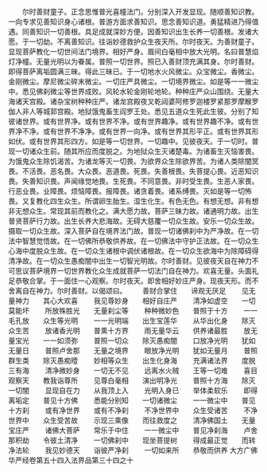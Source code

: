 <!-- { "loadSidebar": true } -->
　　尔时善财童子。正念思惟普光喜幢法门。分别深入开发显现。随顺善知识教。一向专求见善知识身心诸根。普游方面求善知识。思念善知识道。勇猛精进乃得值遇。同善知识一切善根。具足成就深妙方便。因善知识出生长养一切善根。发诸大愿。于一切劫。不离善知识。往诣妙德救护众生夜天所。尔时夜天。为善财童子。显现菩萨教化一切世间法门境界。相好严身。眉间白毫相中放大光明。名曰普慧焰灯净幢。无量光明以为眷属。普照一切世界。照已入善财顶充满其身。尔时善财。即得菩萨离垢圆满三昧。得此三昧已。于一切地水火风微尘。众宝微尘。香微尘。金刚微尘。摩尼微尘碎末微尘。一切庄严具微尘。一切境界微尘。如是等一一微尘中。悉见佛刹微尘等世界成败。风轮水轮金刚轮地轮。种种庄严众山围绕。无量大海诸天宫殿。诸杂宝树种种庄严。诸龙宫殿夜叉乾闼婆阿修罗迦楼罗紧那罗摩睺罗伽人非人等城郭宫殿。地狱饿鬼畜生阎罗王处。悉见五道众生死此生彼。分别了知彼诸世界。或有世界净。或有世界不净。或有世界趣净。或有世界趣不净。或有世界净不净。或有世界不净净。或有世界一向净。或有世界其形平正。或有世界其形如伏。或有世界其形四方。如是等一切世界。一切趣中。见彼夜天。于一切时。普现一切诸众生前。随其所应而度脱之。为地狱众生灭诸楚毒。为诸畜生灭恼害畏。为饿鬼众生除饥渴苦。为诸龙等灭一切畏。为欲界众生除欲界苦。为诸人类除闇冥畏。不活畏。恶名畏。大众畏。恶道畏。死畏。失善根畏。失菩提心畏。近恶知识畏。失善知识畏。声闻缘觉地畏。生死畏。不同意畏。非时受生畏。生恶人家畏。行恶业畏。业障畏。烦恼障畏。报障畏。诸贪着畏。诸系缚畏。灭如是等一切怖畏。又复教化四生众生。所谓卵生胎生。湿生化生。有色无色。有想无想。非有想非无想众生。常现其前而教化之。满大愿力故。菩萨三昧力故。诸通明力故。出生普贤菩萨行力故。出生长养大悲海故。无碍大慈覆一切众生故。安乐一切众生故。摄取一切众生故。深入菩萨自在境界法门故。普现一切诸佛刹中为严净故。在一切法中智慧觉悟故。在一切佛所恭敬供养故。在一切佛法中守护正法故。在一切众生心海中度脱众生故。在一切众生诸根中调伏诸根故。在一切众生欲海中为除障碍得清净故。在一切众生愚痴闇中出生一切智光明故。尔时善财。见彼夜天自在神力不可思议菩萨境界一切世界教化众生成就菩萨一切法门自在神力。欢喜无量。头面礼足恭敬合掌。于一面住一心观察。尔时夜天。即舍相好妙庄严身。现夜天形。而不舍离自在神力。尔时善财。以偈颂曰。
　　善财合掌住　　谛观无厌足
　　见无量神力　　其心大欢喜
　　我见尊妙身　　相好自庄严
　　清净如虚空　　一切莫能坏
　　所放殊胜光　　无量刹尘等
　　种种微妙色　　普照于十方
　　一一毛孔放　　众生等光明
　　一一光明端　　出生宝莲华
　　从华出化身　　除灭众生苦
　　放诸香光明　　普熏十方界
　　雨无量华云　　供养诸最胜
　　放无量宝光　　一一如须弥
　　普照一切众　　除灭愚痴闇
　　口放净光明　　犹如无量日
　　普照卢舍那　　无量之境界
　　眼放净光明　　犹如无量月
　　普照群生类　　除灭愚痴曀
　　妙相等众生　　出生化身海
　　充满诸法界　　度脱三有海
　　清净微妙身　　一切无不见
　　远离水火贼　　王等一切难
　　喜目观察天　　教我诣尊所
　　见尊白毫相　　演出明净光
　　普照十方海　　除灭一切闇
　　显现自在力　　从我顶上入
　　光明入身已　　举体柔软乐
　　即得离垢定　　普见十方佛
　　悉能分别知　　一切诸微尘
　　一一微尘中　　普见十方刹
　　或有净世界　　或有不净刹
　　不净世界中　　众生受诸苦
　　不净世界中　　众生受苦故
　　示现三乘像　　而往救度之
　　清净佛国土　　无量宝庄严
　　诸佛大菩萨　　常乐于中住
　　一一微尘中　　普见净刹海
　　卢舍那积劫　　令彼土清净
　　一切佛刹中　　现坐菩提树
　　得成最正觉　　而转净法轮
　　我见妙德天　　诣彼严净刹
　　一切如来所　　恭敬而供养
大方广佛华严经卷第五十四入法界品第三十四之十
